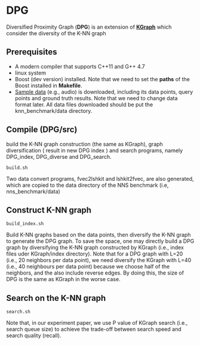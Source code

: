 # DPG

Diversified Proximity Graph (**DPG**) is an extension of [**KGraph**](http://www.kgraph.org/) which consider the diversity of the K-NN graph 

## Prerequisites
- A modern compiler that supports C++11 and G++ 4.7
- linux system 
- Boost (dev version) installed. Note that we need to set the **paths** of the Boost installed in **Makefile**.
- [Sample data](https://github.com/DBWangGroupUNSW/nns_benchmark/tree/master/data) (e.g., audio) is downloaded, including its data points, query points and ground truth results. Note that we need to change data format later. All data files downloaded should be put the knn_benchmark/data directory.

 
## Compile (DPG/src)

build the K-NN graph construction (the same as KGraph), graph diversification ( result in new DPG index ) and search programs, namely DPG_index, DPG_diverse and DPG_search.

```
build.sh
```
Two data convert programs, fvec2lshkit and lshkit2fvec, are also generated, which are copied to the data directory of the NNS benchmark (i.e, nns_benchmark/data) 


## Construct K-NN graph 

```
build_index.sh
```
Build K-NN graphs based on the data points, then diversify the K-NN graph to generate the DPG graph. 
To save the space, one may directly build a DPG graph by diversifying the K-NN graph constructed by KGraph (i.e., index files uder KGraph/index directory). Note that for a DPG graph with L=20 (i.e., 20 neighbors per data point), we need diversify the KGraph with L=40 (i.e., 40 neighbours per data point) because we choose half of the neighbors, and  the also include reverse edges. By doing this, the size of DPG is the same as KGraph in the worse case.   

## Search on the K-NN graph

```
search.sh
```
Note that, in our experiment paper, we use P value of KGraph search (i.e., search queue size) to achieve the trade-off between search speed and search quality (recall).


